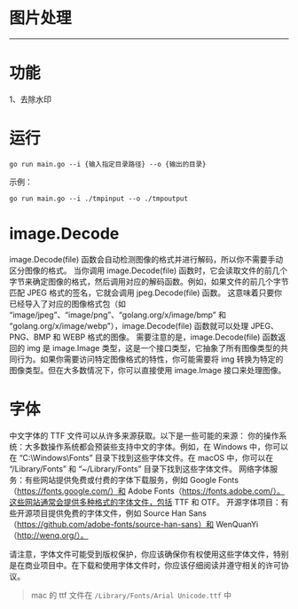 # 图片处理
---

# 功能
1、去除水印

# 运行
```
go run main.go --i {输入指定目录路径} --o {输出的目录}
```

示例：
```
go run main.go --i ./tmpinput --o ./tmpoutput
```

# image.Decode
image.Decode(file) 函数会自动检测图像的格式并进行解码，所以你不需要手动区分图像的格式。
当你调用 image.Decode(file) 函数时，它会读取文件的前几个字节来确定图像的格式，然后调用对应的解码函数。例如，如果文件的前几个字节匹配 JPEG 格式的签名，它就会调用 jpeg.Decode(file) 函数。
这意味着只要你已经导入了对应的图像格式包（如 “image/jpeg”、“image/png”、“golang.org/x/image/bmp” 和 “golang.org/x/image/webp”），image.Decode(file) 函数就可以处理 JPEG、PNG、BMP 和 WEBP 格式的图像。
需要注意的是，image.Decode(file) 函数返回的 img 是 image.Image 类型，这是一个接口类型，它抽象了所有图像类型的共同行为。如果你需要访问特定图像格式的特性，你可能需要将 img 转换为特定的图像类型。但在大多数情况下，你可以直接使用 image.Image 接口来处理图像。


# 字体
中文字体的 TTF 文件可以从许多来源获取。以下是一些可能的来源：
你的操作系统：大多数操作系统都会预装些支持中文的字体。例如，在 Windows 中，你可以在 “C:\Windows\Fonts” 目录下找到这些字体文件。在 macOS 中，你可以在 “/Library/Fonts” 和 “~/Library/Fonts” 目录下找到这些字体文件。
网络字体服务：有些网站提供免费或付费的字体下载服务，例如 Google Fonts（https://fonts.google.com/）和 Adobe Fonts（https://fonts.adobe.com/）。这些网站通常会提供多种格式的字体文件，包括 TTF 和 OTF。
开源字体项目：有些开源项目提供免费的字体文件，例如 Source Han Sans（https://github.com/adobe-fonts/source-han-sans）和 WenQuanYi（http://wenq.org/）。

请注意，字体文件可能受到版权保护，你应该确保你有权使用这些字体文件，特别是在商业项目中。在下载和使用字体文件时，你应该仔细阅读并遵守相关的许可协议。

> mac 的 ttf 文件在 `/Library/Fonts/Arial Unicode.ttf` 中